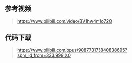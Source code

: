 

## 参考视频
> https://www.bilibili.com/video/BV1hw4m1o72Q


## 代码下载
> https://www.bilibili.com/opus/908773173840838695?spm_id_from=333.999.0.0